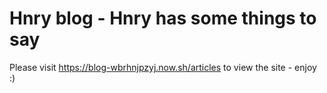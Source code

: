 # Hnry blog - Hnry has some things to say

Please visit https://blog-wbrhnjpzyj.now.sh/articles to view the site - enjoy :)
